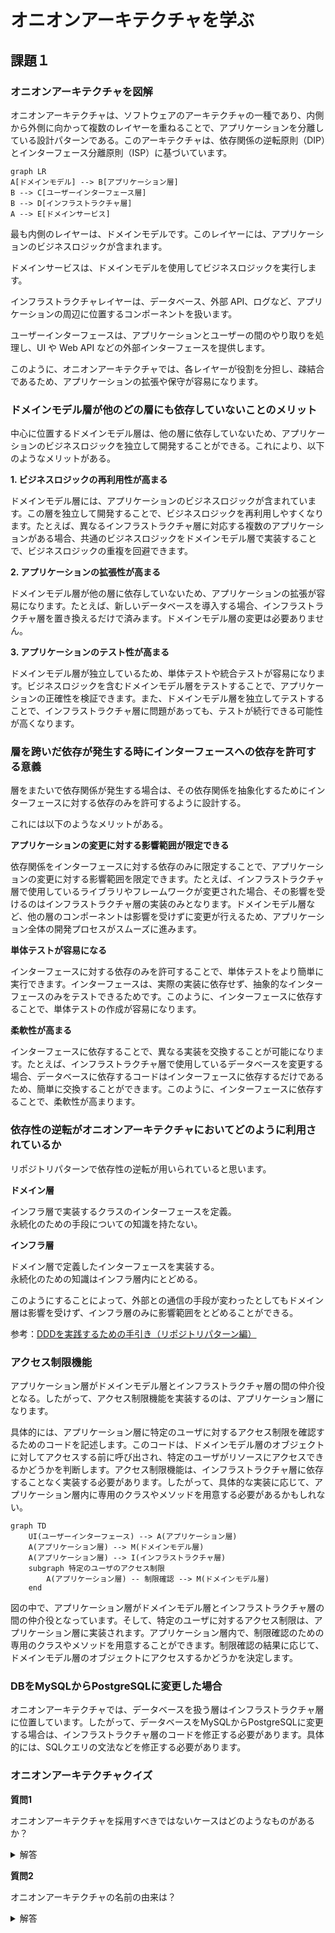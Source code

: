 # オニオンアーキテクチャを学ぶ

## 課題１

### オニオンアーキテクチャを図解

オニオンアーキテクチャは、ソフトウェアのアーキテクチャの一種であり、内側から外側に向かって複数のレイヤーを重ねることで、アプリケーションを分離している設計パターンである。このアーキテクチャは、依存関係の逆転原則（DIP）とインターフェース分離原則（ISP）に基づいています。

```mermaid
graph LR
A[ドメインモデル] --> B[アプリケーション層]
B --> C[ユーザーインターフェース層]
B --> D[インフラストラクチャ層]
A --> E[ドメインサービス]
```

最も内側のレイヤーは、ドメインモデルです。このレイヤーには、アプリケーションのビジネスロジックが含まれます。


   ドメインサービスは、ドメインモデルを使用してビジネスロジックを実行します。
   
   インフラストラクチャレイヤーは、データベース、外部 API、ログなど、アプリケーションの周辺に位置するコンポーネントを扱います。

 ユーザーインターフェースは、アプリケーションとユーザーの間のやり取りを処理し、UI や Web API などの外部インターフェースを提供します。
 
 このように、オニオンアーキテクチャでは、各レイヤーが役割を分担し、疎結合であるため、アプリケーションの拡張や保守が容易になります。

### ドメインモデル層が他のどの層にも依存していないことのメリット

中心に位置するドメインモデル層は、他の層に依存していないため、アプリケーションのビジネスロジックを独立して開発することができる。これにより、以下のようなメリットがある。

**1. ビジネスロジックの再利用性が高まる**

ドメインモデル層には、アプリケーションのビジネスロジックが含まれています。この層を独立して開発することで、ビジネスロジックを再利用しやすくなります。たとえば、異なるインフラストラクチャ層に対応する複数のアプリケーションがある場合、共通のビジネスロジックをドメインモデル層で実装することで、ビジネスロジックの重複を回避できます。

**2. アプリケーションの拡張性が高まる**

ドメインモデル層が他の層に依存していないため、アプリケーションの拡張が容易になります。たとえば、新しいデータベースを導入する場合、インフラストラクチャ層を置き換えるだけで済みます。ドメインモデル層の変更は必要ありません。

**3. アプリケーションのテスト性が高まる**

ドメインモデル層が独立しているため、単体テストや統合テストが容易になります。ビジネスロジックを含むドメインモデル層をテストすることで、アプリケーションの正確性を検証できます。また、ドメインモデル層を独立してテストすることで、インフラストラクチャ層に問題があっても、テストが続行できる可能性が高くなります。

### 層を跨いだ依存が発生する時にインターフェースへの依存を許可する意義

層をまたいで依存関係が発生する場合は、その依存関係を抽象化するためにインターフェースに対する依存のみを許可するように設計する。

これには以下のようなメリットがある。

**アプリケーションの変更に対する影響範囲が限定できる**

依存関係をインターフェースに対する依存のみに限定することで、アプリケーションの変更に対する影響範囲を限定できます。たとえば、インフラストラクチャ層で使用しているライブラリやフレームワークが変更された場合、その影響を受けるのはインフラストラクチャ層の実装のみとなります。ドメインモデル層など、他の層のコンポーネントは影響を受けずに変更が行えるため、アプリケーション全体の開発プロセスがスムーズに進みます。

**単体テストが容易になる**

インターフェースに対する依存のみを許可することで、単体テストをより簡単に実行できます。インターフェースは、実際の実装に依存せず、抽象的なインターフェースのみをテストできるためです。このように、インターフェースに依存することで、単体テストの作成が容易になります。

**柔軟性が高まる**

インターフェースに依存することで、異なる実装を交換することが可能になります。たとえば、インフラストラクチャ層で使用しているデータベースを変更する場合、データベースに依存するコードはインターフェースに依存するだけであるため、簡単に交換することができます。このように、インターフェースに依存することで、柔軟性が高まります。

### 依存性の逆転がオニオンアーキテクチャにおいてどのように利用されているか

リポジトリパターンで依存性の逆転が用いられていると思います。

**ドメイン層**

インフラ層で実装するクラスのインターフェースを定義。  
永続化のための手段についての知識を持たない。

**インフラ層**

ドメイン層で定義したインターフェースを実装する。  
永続化のための知識はインフラ層内にとどめる。


このようにすることによって、外部との通信の手段が変わったとしてもドメイン層は影響を受けず、インフラ層のみに影響範囲をとどめることができる。

参考：[DDDを実践するための手引き（リポジトリパターン編）](https://zenn.dev/kohii/articles/e4f325ed011db8#%E4%BE%9D%E5%AD%98%E6%80%A7%E9%80%86%E8%BB%A2%E3%81%AE%E5%8E%9F%E5%89%87-%EF%BC%88dependency-inversion-principle%EF%BC%89)


### アクセス制限機能

アプリケーション層がドメインモデル層とインフラストラクチャ層の間の仲介役となる。したがって、アクセス制限機能を実装するのは、アプリケーション層になります。

具体的には、アプリケーション層に特定のユーザに対するアクセス制限を確認するためのコードを記述します。このコードは、ドメインモデル層のオブジェクトに対してアクセスする前に呼び出され、特定のユーザがリソースにアクセスできるかどうかを判断します。アクセス制限機能は、インフラストラクチャ層に依存することなく実装する必要があります。したがって、具体的な実装に応じて、アプリケーション層内に専用のクラスやメソッドを用意する必要があるかもしれない。

```mermaid
graph TD
    UI(ユーザーインターフェース) --> A(アプリケーション層)
    A(アプリケーション層) --> M(ドメインモデル層)
    A(アプリケーション層) --> I(インフラストラクチャ層)
    subgraph 特定のユーザのアクセス制限
        A(アプリケーション層) -- 制限確認 --> M(ドメインモデル層)
    end
```

図の中で、アプリケーション層がドメインモデル層とインフラストラクチャ層の間の仲介役となっています。そして、特定のユーザに対するアクセス制限は、アプリケーション層に実装されます。アプリケーション層内で、制限確認のための専用のクラスやメソッドを用意することができます。制限確認の結果に応じて、ドメインモデル層のオブジェクトにアクセスするかどうかを決定します。

### DBをMySQLからPostgreSQLに変更した場合

オニオンアーキテクチャでは、データベースを扱う層はインフラストラクチャ層に位置しています。したがって、データベースをMySQLからPostgreSQLに変更する場合は、インフラストラクチャ層のコードを修正する必要があります。具体的には、SQLクエリの文法などを修正する必要があります。


### オニオンアーキテクチャクイズ

**質問1**

オニオンアーキテクチャを採用すべきではないケースはどのようなものがあるか？
<details>
<summary>解答</summary>

思い浮かばなかったのでchatgptに聞いてみました。
> オニオンアーキテクチャは、アプリケーションの保守性や拡張性を高めることができるため、多くの場合有効な選択肢となります。しかし、以下のようなケースでは、オニオンアーキテクチャの採用を避けることが適切かもしれません。  
小規模なアプリケーション：オニオンアーキテクチャは、大規模なアプリケーションに適しています。小規模なアプリケーションでは、過度に複雑になる可能性があるため、オーバーエンジニアリングになってしまう可能性があります。  
業務システム開発において基幹業務の場合：オニオンアーキテクチャは、開発期間を長くする代わりに、保守性や拡張性を高めることができます。しかし、基幹業務システムのように緊急性の高い開発期間を要する場合には、オニオンアーキテクチャは適していないかもしれません。  
技術的なスキルが不足している場合：オニオンアーキテクチャを採用するためには、開発チームに一定の技術的なスキルが必要です。特に、依存性の注入などの概念が理解できていない場合、採用は困難かもしれません。  
以上のようなケースでは、オニオンアーキテクチャの採用を避けることが適切である可能性があります。
</details>

**質問2**

オニオンアーキテクチャの名前の由来は？
<details>
<summary>解答</summary>

オニオンアーキテクチャという名前は、外側の層が内側の層を覆っているため、玉ねぎに似ていることからきています。
また、ドメインモデルが中心にあるため、ドメインモデルを「核」とするアーキテクチャになっていることも関係しています。
</details>

